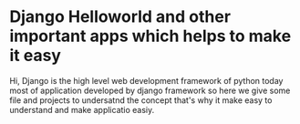 # Django Helloworld and other important apps which helps to make it easy
Hi,
Django is the high level web development framework of python today most of application developed by django framework so here we give some file and projects to undersatnd the concept that's why it make easy to understand and make applicatio easiy.
